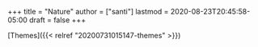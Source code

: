 +++
title = "Nature"
author = ["santi"]
lastmod = 2020-08-23T20:45:58-05:00
draft = false
+++

[Themes]({{< relref "20200731015147-themes" >}})
